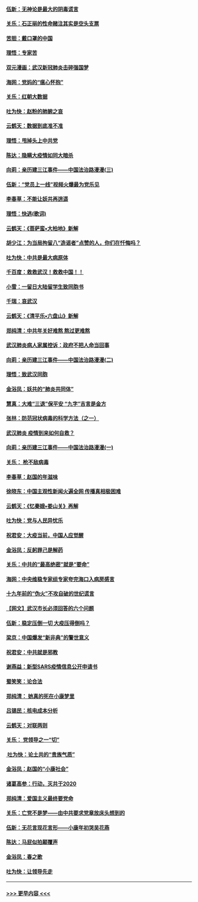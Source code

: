 #### [伍新：无神论是最大的阴毒谎言](../pages/nsc993/n11846129.md?t=02070444) 
#### [关乐：石正丽的性命赌注其实是空头支票](../pages/nsc993/n11846109.md?t=02070444) 
#### [苦胆：戴口罩的中国](../pages/nsc993/n11845576.md?t=02070444) 
#### [理悟：专家苦](../pages/nsc993/n11845564.md?t=02070444) 
#### [双元漫画：武汉新冠肺炎击碎强国梦](../pages/nsc993/n11843320.md?t=02070444) 
#### [海网：党妈的“瘟心怀抱”](../pages/nsc993/n11840740.md?t=02070444) 
#### [关乐：红朝大数据](../pages/nsc993/n11840675.md?t=02070444) 
#### [吐为快：赵粉的肺腑之哀](../pages/nsc993/n11840618.md?t=02070444) 
#### [云鹤天：数据到底准不准](../pages/nsc993/n11840325.md?t=02070444) 
#### [理悟：甩掉头上中共党](../pages/nsc993/n11838826.md?t=02070444) 
#### [陈达：隐瞒大疫情如同大暗杀](../pages/nsc993/n11838771.md?t=02070444) 
#### [向莉：亲历建三江事件——中国法治路漫漫(三)](../pages/nsc993/n11831825.md?t=02070444) 
#### [伍新：“党员上一线”视频火爆最为党乐见](../pages/nsc993/n11838200.md?t=02070444) 
#### [李春草：不能让妖共再逍遥](../pages/nsc993/n11838102.md?t=02070444) 
#### [理悟：快逃(歌词)](../pages/nsc993/n11838083.md?t=02070444) 
#### [云鹤天：《菩萨蛮▪大柏地》新解](../pages/nsc993/n11838059.md?t=02070444) 
#### [胡少江：为当局拘留八“造谣者”点赞的人，你们在忏悔吗？](../pages/nsc993/n11836801.md?t=02070444) 
#### [吐为快：中共是最大病原体](../pages/nsc993/n11836748.md?t=02070444) 
#### [千百度：救救武汉！救救中国！！](../pages/nsc993/n11836145.md?t=02070444) 
#### [小雪：一留日大陆留学生致同胞书](../pages/nsc993/n11834624.md?t=02070444) 
#### [千瑞：哀武汉](../pages/nsc993/n11833647.md?t=02070444) 
#### [云鹤天：《清平乐▪六盘山》新解](../pages/nsc993/n11833611.md?t=02070444) 
#### [郑纯清：中共年关好难熬 熬过更难熬](../pages/nsc993/n11833489.md?t=02070444) 
#### [武汉肺炎病人家属控诉：政府不把人命当回事](../pages/nsc993/n11833205.md?t=02070444) 
#### [向莉：亲历建三江事件——中国法治路漫漫(二)](../pages/nsc993/n11829102.md?t=02070444) 
#### [理悟：致武汉同胞](../pages/nsc993/n11831522.md?t=02070444) 
#### [金浴凤：妖共的“肺炎共同体”](../pages/nsc993/n11829448.md?t=02070444) 
#### [慧真：大难“三退”保平安 “九字”吉言是金方](../pages/nsc993/n11829501.md?t=02070444) 
#### [张林：防范冠状病毒的科学方法（之一）](../pages/nsc993/n11828618.md?t=02070444) 
#### [武汉肺炎 疫情到来如何自救？](../pages/nsc993/n11827632.md?t=02070444) 
#### [向莉：亲历建三江事件——中国法治路漫漫(一)](../pages/nsc993/n11827190.md?t=02070444) 
#### [关乐： 枪不敌病毒](../pages/nsc993/n11826746.md?t=02070444) 
#### [李春草：赵国的年滋味](../pages/nsc993/n11826321.md?t=02070444) 
#### [徐晓东：中国主观性新闻火遍全网 传播真相极困难](../pages/nsc993/n11826508.md?t=02070444) 
#### [云鹤天：《忆秦娥▪娄山关》再解](../pages/nsc993/n11824682.md?t=02070444) 
#### [吐为快：党与人民异忧乐](../pages/nsc993/n11824660.md?t=02070444) 
#### [祝君安：大疫当前，中国人应觉醒](../pages/nsc993/n11821946.md?t=02070444) 
#### [金浴凤：反躬罪己是解药](../pages/nsc993/n11820280.md?t=02070444) 
#### [关乐：中共的“最高绝密”就是“要命”](../pages/nsc993/n11816946.md?t=02070444) 
#### [海网：中央维稳专家组专家夸完海口入病房感言](../pages/nsc993/n11815138.md?t=02070444) 
#### [十九年前的“伪火”不攻自破的世纪谎言](../pages/nsc993/n11813238.md?t=02070444) 
#### [【网文】武汉市长必须回答的六个问题](../pages/nsc993/n11813848.md?t=02070444) 
#### [伍新：稳定压倒一切 大疫压得倒吗？](../pages/nsc993/n11812634.md?t=02070444) 
#### [梁京：中国爆发“新非典”的警世意义](../pages/nsc993/n11812554.md?t=02070444) 
#### [祝君安：中共就是邪教](../pages/nsc993/n11812431.md?t=02070444) 
#### [谢燕益：新型SARS疫情信息公开申请书](../pages/nsc993/n11808840.md?t=02070444) 
#### [蜀笑笑：论合法](../pages/nsc993/n11808064.md?t=02070444) 
#### [郑纯清： 她真的死在小康梦里](../pages/nsc993/n11806623.md?t=02070444) 
#### [吕锡民：核电成本分析](../pages/nsc993/n11806284.md?t=02070444) 
#### [云鹤天：对联两则](../pages/nsc993/n11805957.md?t=02070444) 
#### [关乐： 党领导之一“切”](../pages/nsc993/n11804505.md?t=02070444) 
#### [ 吐为快：论土共的“贵族气质”](../pages/nsc993/n11804490.md?t=02070444) 
#### [金浴凤：赵国的“小康社会”](../pages/nsc993/n11804452.md?t=02070444) 
#### [诸葛高参：行动，灭共于2020](../pages/nsc993/n11804120.md?t=02070444) 
#### [郑纯清：爱国主义最终要党命](../pages/nsc993/n11802197.md?t=02070444) 
#### [关乐：亡党不是梦——由中共要求党章放床头想到的](../pages/nsc993/n11802156.md?t=02070444) 
#### [伍新：无花言现花言形——小康年初哭吴花燕](../pages/nsc993/n11800044.md?t=02070444) 
#### [陈达：马屁似拍颠覆声](../pages/nsc993/n11800010.md?t=02070444) 
#### [金浴凤：春之歌](../pages/nsc993/n11797687.md?t=02070444) 
#### [吐为快：让领导先走](../pages/nsc993/n11797512.md?t=02070444) 

----
#### [ >>> 更早内容 <<< ](../indexes/nsc993-earlier.md)
